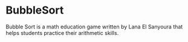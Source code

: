 # BubbleSort
Bubble Sort is a math education game written by Lana El Sanyoura that helps students practice their arithmetic skills. 
